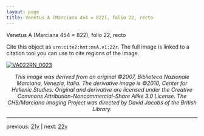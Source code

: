 ```yaml
---
layout: page
title: Venetus A (Marciana 454 = 822), folio 22, recto
---
```


Venetus A (Marciana 454 = 822), folio 22, recto

Cite this object as `urn:cite2:hmt:msA.v1:22r`.  The full image is linked to a citation tool you can use to cite regions of the image.

[![VA022RN_0023](http://www.homermultitext.org/iipsrv?IIIF=/project/homer/pyramidal/deepzoom/hmt/vaimg/2017a/VA022RN_0023.tif/full/800,/0/default.jpg)](http://www.homermultitext.org/ict2/?urn=urn:cite2:hmt:vaimg.2017a:VA022RN_0023) 

<p style="text-align: center; font-style: italic;">This image was derived from an original ©2007, Biblioteca Nazionale Marciana, Venezia, Italia. The derivative image is ©2010, Center for Hellenic Studies. Original and derivative are licensed under the Creative Commons Attribution-Noncommercial-Share Alike 3.0 License. The CHS/Marciana Imaging Project was directed by David Jacobs of the British Library.</p>

---

previous: [21v](../21v/) | next: [22v](../22v/)